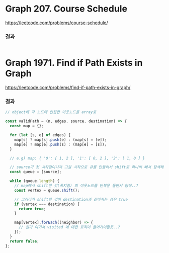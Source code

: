 # Graph 207. Course Schedule

https://leetcode.com/problems/course-schedule/

### 결과

```js

```

# Graph 1971. Find if Path Exists in Graph

https://leetcode.com/problems/find-if-path-exists-in-graph/

### 결과

```js
// object에 각 노드에 인접한 이웃노드를 array로

const validPath = (n, edges, source, destination) => {
  const map = {};

  for (let [s, e] of edges) {
    map[s] ? map[s].push(e) : (map[s] = [e]);
    map[e] ? map[e].push(s) : (map[e] = [s]);
  }

  // e.g) map: { '0': [ 1, 2 ], '1': [ 0, 2 ], '2': [ 1, 0 ] }

  // source가 첫 시작점이니까 그걸 시작으로 큐를 만들어서 shift로 하나씩 빼서 탐색해나가기?
  const queue = [source];

  while (queue.length) {
    // map에서 shift한 것(꼭지점) 의 이웃노드를 반복문 돌면서 탐색..?
    const vertex = queue.shift();

    // 그러다가 shift한 것이 destination과 같아지는 경우 true
    if (vertex === destination) {
      return true;
    }

    map[vertex].forEach((neighbor) => {
      // 뭔가 여기서 visited 에 대한 로직이 들어가야할듯..?
    });
  }
  return false;
};
```
